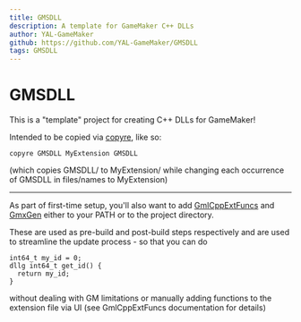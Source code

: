 ```yaml
---
title: GMSDLL
description: A template for GameMaker C++ DLLs
author: YAL-GameMaker
github: https://github.com/YAL-GameMaker/GMSDLL
tags: GMSDLL
---
```

# GMSDLL

This is a "template" project for creating C++ DLLs for GameMaker!

Intended to be copied via [copyre](https://github.com/YAL-Haxe/copyre), like so:
```
copyre GMSDLL MyExtension GMSDLL
```
(which copies GMSDLL/ to MyExtension/ while changing each occurrence of GMSDLL in files/names to MyExtension)

---
As part of first-time setup, you'll also want to add
[GmlCppExtFuncs](https://github.com/YAL-GameMaker-Tools/GmlCppExtFuncs)
and [GmxGen](https://github.com/YAL-GameMaker-Tools/GmxGen)
either to your PATH or to the project directory.

These are used as pre-build and post-build steps respectively and are used to streamline the update process - so that you can do
```
int64_t my_id = 0;
dllg int64_t get_id() {
  return my_id;
}
```
without dealing with GM limitations or manually adding functions to the extension file via UI (see GmlCppExtFuncs documentation for details)

    
